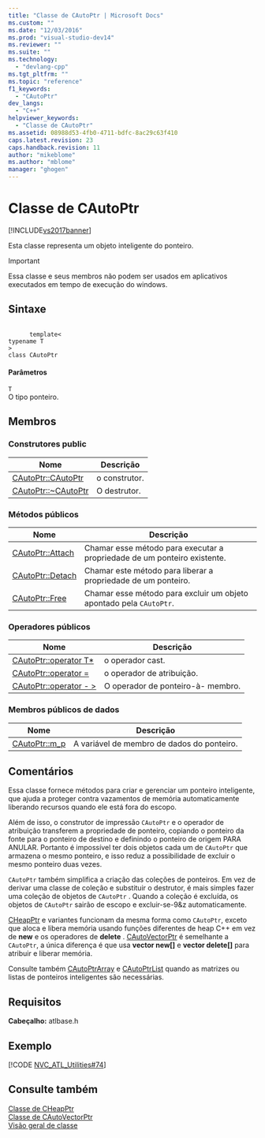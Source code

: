 ```yaml
---
title: "Classe de CAutoPtr | Microsoft Docs"
ms.custom: ""
ms.date: "12/03/2016"
ms.prod: "visual-studio-dev14"
ms.reviewer: ""
ms.suite: ""
ms.technology: 
  - "devlang-cpp"
ms.tgt_pltfrm: ""
ms.topic: "reference"
f1_keywords: 
  - "CAutoPtr"
dev_langs: 
  - "C++"
helpviewer_keywords: 
  - "Classe de CAutoPtr"
ms.assetid: 08988d53-4fb0-4711-bdfc-8ac29c63f410
caps.latest.revision: 23
caps.handback.revision: 11
author: "mikeblome"
ms.author: "mblome"
manager: "ghogen"
---
```

# Classe de CAutoPtr
[!INCLUDE[vs2017banner](../../assembler/inline/includes/vs2017banner.md)]

Esta classe representa um objeto inteligente do ponteiro.  
  
> [!IMPORTANT]
>  Essa classe e seus membros não podem ser usados em aplicativos executados em tempo de execução do windows.  
  
## Sintaxe  
  
```  
  
      template<   
typename T  
>  
class CAutoPtr  
```  
  
#### Parâmetros  
 `T`  
 O tipo ponteiro.  
  
## Membros  
  
### Construtores public  
  
|Nome|Descrição|  
|----------|---------------|  
|[CAutoPtr::CAutoPtr](../Topic/CAutoPtr::CAutoPtr.md)|o construtor.|  
|[CAutoPtr::~CAutoPtr](../Topic/CAutoPtr::~CAutoPtr.md)|O destrutor.|  
  
### Métodos públicos  
  
|Nome|Descrição|  
|----------|---------------|  
|[CAutoPtr::Attach](../Topic/CAutoPtr::Attach.md)|Chamar esse método para executar a propriedade de um ponteiro existente.|  
|[CAutoPtr::Detach](../Topic/CAutoPtr::Detach.md)|Chamar este método para liberar a propriedade de um ponteiro.|  
|[CAutoPtr::Free](../Topic/CAutoPtr::Free.md)|Chamar esse método para excluir um objeto apontado pela `CAutoPtr`.|  
  
### Operadores públicos  
  
|Nome|Descrição|  
|----------|---------------|  
|[CAutoPtr::operator T\*](../Topic/CAutoPtr::operator%20T*.md)|o operador cast.|  
|[CAutoPtr::operator \=](../Topic/CAutoPtr::operator%20=.md)|o operador de atribuição.|  
|[CAutoPtr::operator \- \>](../Topic/CAutoPtr::operator%20-%3E.md)|O operador de ponteiro\-à\- membro.|  
  
### Membros públicos de dados  
  
|Nome|Descrição|  
|----------|---------------|  
|[CAutoPtr::m\_p](../Topic/CAutoPtr::m_p.md)|A variável de membro de dados do ponteiro.|  
  
## Comentários  
 Essa classe fornece métodos para criar e gerenciar um ponteiro inteligente, que ajuda a proteger contra vazamentos de memória automaticamente liberando recursos quando ele está fora do escopo.  
  
 Além de isso, o construtor de impressão `CAutoPtr` e o operador de atribuição transferem a propriedade de ponteiro, copiando o ponteiro da fonte para o ponteiro de destino e definindo o ponteiro de origem PARA ANULAR.  Portanto é impossível ter dois objetos cada um de `CAutoPtr` que armazena o mesmo ponteiro, e isso reduz a possibilidade de excluir o mesmo ponteiro duas vezes.  
  
 `CAutoPtr` também simplifica a criação das coleções de ponteiros.  Em vez de derivar uma classe de coleção e substituir o destrutor, é mais simples fazer uma coleção de objetos de `CAutoPtr` .  Quando a coleção é excluída, os objetos de `CAutoPtr` sairão de escopo e excluir\-se\-9&z automaticamente.  
  
 [CHeapPtr](../../atl/reference/cheapptr-class.md) e variantes funcionam da mesma forma como `CAutoPtr`, exceto que aloca e libera memória usando funções diferentes de heap C\+\+ em vez de **new** e os operadores de **delete** .  [CAutoVectorPtr](../../atl/reference/cautovectorptr-class.md) é semelhante a `CAutoPtr`, a única diferença é que usa **vector new\[\]** e **vector delete\[\]** para atribuir e liberar memória.  
  
 Consulte também [CAutoPtrArray](../../atl/reference/cautoptrarray-class.md) e [CAutoPtrList](../../atl/reference/cautoptrlist-class.md) quando as matrizes ou listas de ponteiros inteligentes são necessárias.  
  
## Requisitos  
 **Cabeçalho:** atlbase.h  
  
## Exemplo  
 [!CODE [NVC_ATL_Utilities#74](../CodeSnippet/VS_Snippets_Cpp/NVC_ATL_Utilities#74)]  
  
## Consulte também  
 [Classe de CHeapPtr](../../atl/reference/cheapptr-class.md)   
 [Classe de CAutoVectorPtr](../../atl/reference/cautovectorptr-class.md)   
 [Visão geral de classe](../../atl/atl-class-overview.md)